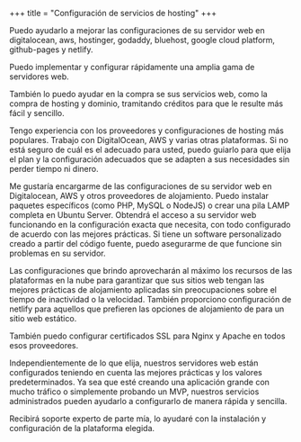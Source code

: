 +++
title = "Configuración de servicios de hosting"
+++

Puedo ayudarlo a mejorar las configuraciones de su servidor web en digitalocean, aws, hostinger, godaddy, bluehost, google cloud platform, github-pages y netlify.

<!--more-->

Puedo implementar y configurar rápidamente una amplia gama de servidores web. 

También lo puedo ayudar en la compra se sus servicios web, como la compra de hosting y dominio, tramitando créditos para que le resulte más fácil y sencillo.

Tengo experiencia con los proveedores y configuraciones de hosting más populares. Trabajo con DigitalOcean, AWS y varias otras plataformas. Si no está seguro de cuál es el adecuado para usted, puedo guiarlo para que elija el plan y la configuración adecuados que se adapten a sus necesidades sin perder tiempo ni dinero.

Me gustaría encargarme de las configuraciones de su servidor web en Digitalocean, AWS y otros proveedores de alojamiento. Puedo instalar paquetes específicos (como PHP, MySQL o NodeJS) o crear una pila LAMP completa en Ubuntu Server. Obtendrá el acceso a su servidor web funcionando en la configuración exacta que necesita, con todo configurado de acuerdo con las mejores prácticas. Si tiene un software personalizado creado a partir del código fuente, puedo asegurarme de que funcione sin problemas en su servidor.

Las configuraciones que brindo aprovecharán al máximo los recursos de las plataformas en la nube para garantizar que sus sitios web tengan las mejores prácticas de alojamiento aplicadas sin preocupaciones sobre el tiempo de inactividad o la velocidad. También proporciono configuración de netlify para aquellos que prefieren las opciones de alojamiento de para un sitio web estático.

También puedo configurar certificados SSL para Nginx y Apache en todos esos proveedores.

Independientemente de lo que elija, nuestros servidores web están configurados teniendo en cuenta las mejores prácticas y los valores predeterminados. Ya sea que esté creando una aplicación grande con mucho tráfico o simplemente probando un MVP, nuestros servicios administrados pueden ayudarlo a configurarlo de manera rápida y sencilla.

Recibirá soporte experto de parte mía, lo ayudaré con la instalación y configuración de la plataforma elegida.
